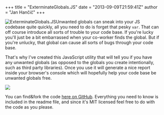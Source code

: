 +++
title = "ExterminateGlobals.JS"
date = "2013-09-09T21:59:41Z"
author = "Jan Hančič"
+++

![ExterminateGlobals.JS](/post_images/exterminateglobals_js.png)Unwanted globals can sneak into your JS codebase quite quickly, all you need to do is forget that pesky `var`. That can off course introduce all sorts of trouble to your code base. If you're lucky you'll just be a bit embarrassed when your co-worker finds the global. But if you're unlucky, that global can cause all sorts of bugs through your code base.

That's why I've created this JavaScript utility that will tell you if you have any unwanted globals (as opposed to the globals you create intentionally, such as third party libraries). Once you use it will generate a nice report inside your browser's console which will hopefully help your code base be unwanted globals free.

[![](https://raw.github.com/janhancic/ExterminateGlobals.JS/master/misc/readme_screenshot.png)](https://github.com/janhancic/ExterminateGlobals.JS "ExterminateGlobals.JS")

You can find&fork the code [here on GitHub](https://github.com/janhancic/ExterminateGlobals.JS "ExterminateGlobals.JS"). Everything you need to know is included in the readme file, and since it's MIT licensed feel free to do with the code as you please.
